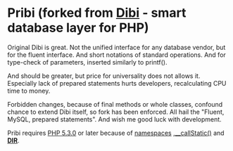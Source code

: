 Pribi (forked from [Dibi](http://pribiphp.com) - smart database layer for PHP)
=========================================================

Original Dibi is great. Not the unified interface for any database vendor, but for the fluent interface.
And short notations of standard operations. And for type-check of parameters, inserted similarly to printf().

And should be greater, but price for universality does not allows it.
Especially lack of prepared statements hurts developers, recalculating CPU time to money.

Forbidden changes, because of final methods or whole classes, confound chance to extend Dibi itself, so fork has been enforced.
All hail the "Fluent, MySQL, prepared statements". And wish me good luck with development.

Pribi requires [PHP 5.3.0](http://php.net/releases/5_3_0.php)
or later because of [namespaces](http://php.net/manual/en/language.namespaces.php)
,[__callStatic()](http://www.php.net/manual/en/language.oop5.overloading.php#object.callstatic)
and [__DIR__](http://php.net/manual/en/language.constants.predefined.php).
